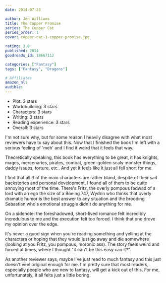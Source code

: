 ```yaml
---
date: 2014-07-23

author: Jen Williams
title: The Copper Promise
series: The Copper Cat 
series_order: 1
cover: copper-cat-1-copper-promise.jpg

rating: 3.0
published: 2014
goodreads_id: 18667112

categories: ["Fantasy"]
tags: ["Fantasy", "Dragons"]

# Affiliates
amazon_nl: 
audible: 
---
```


- Plot: 3 stars
- Worldbuilding: 3 stars
- Characters: 3 stars
- Writing: 3 stars
- Reading experience: 3 stars
- Overall: 3 stars

I'm not sure why, but for some reason I heavily disagree with what most reviewers have to say about this. Now that I finished the book I'm left with a serious feeling of 'meh' and I find it weird that it feels that way.

Theoretically speaking, this book has everything to be great, it has knights, mages, mercenaries, pirates, combat, green-golden scaly monster things, daddy issues, torture, etc.. And yet it feels like it just all fell short for me.

I find that all 3 of the main characters are rather bland, despite of their sad backstories and personal development, I found all of them to be quite annoying most of the time. There's Fritz, the overly pompous fadwad of a lord with an ego the size of a Boeing 747, Wydrin who thinks that overly dramatic humor is the best answer to any situation and the brooding Sebastian who's emotional struggle didn't do anything for me.

On a sidenote: the foreshadowed, short-lived romance felt incredibly incredulous to me and the execution felt too forced. I think that one drove my opinion over the edge.

It's never a good sign when you're reading something and yelling at the characters or hoping that they would just go away and die somewhere (looking at you Fritz, you pompous, moronic ass). The story feels weird and forced at times, where I thought "it can't be this easy can it?".

As another reviewer says, maybe I've just read to much fantasy and this just doesn't veel original enough for me. I'm pretty sure that most readers, especially people who are new to fantasy, will get a kick out of this. For me, unfortunately, it all felts just a little boring.
